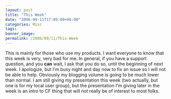 ```yaml
---
layout: post
title: "This Week"
date: "2006-09-11T17:09:00+06:00"
categories: Misc 
tags: 
banner_image: 
permalink: /2006/09/11/This-Week
---
```


This is mainly for those who use my products. I want everyone to know that this week is very, very bad for me. In general, if you have a support question, and you <b>can</b> wait, I ask that you do so, until the beginning of next week. I apologize, but I'm busy night and day now to fix an issue so I will not be able to help. Obviously my blogging volume is going to be much lower than normal. I am still giving my presentation this week (two actually, but one is for my local user group), but the presentation I'm giving later in the week is an intro to CF thing that will not really be of interest to most folks.
